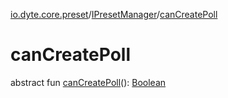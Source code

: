 [io.dyte.core.preset](../index.md)/[IPresetManager](index.md)/[canCreatePoll](can-create-poll.md)

# canCreatePoll


abstract fun [canCreatePoll](can-create-poll.md)(): [Boolean](https://kotlinlang.org/api/latest/jvm/stdlib/kotlin/-boolean/index.html)
